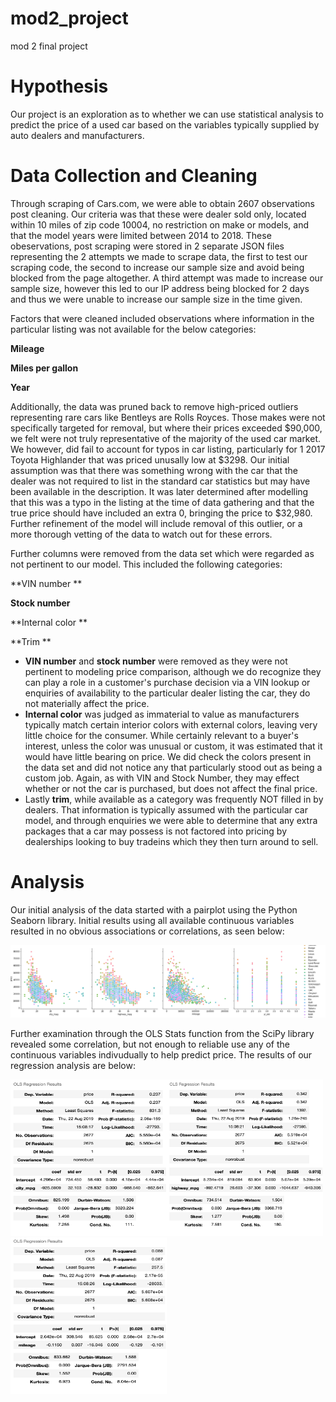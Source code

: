 # mod2_project
mod 2 final project

# Hypothesis

Our project is an exploration as to whether we can use statistical analysis to predict the price of a used car based on the variables typically supplied by auto dealers and manufacturers.

# Data Collection and Cleaning

Through scraping of Cars.com, we were able to obtain 2607 observations post cleaning.  Our criteria was that these were dealer sold only, located within 10 miles of zip code 10004, no restriction on make or models, and that the model years were limited between 2014 to 2018.  These obeservations, post scraping were stored in 2 separate JSON files representing the 2 attempts we made to scrape data, the first to test our scraping code, the second to increase our sample size and avoid being blocked from the page altogether.  A third attempt was made to increase our sample size, however this led to our IP address being blocked for 2 days and thus we were unable to increase our sample size in the time given.

Factors that were cleaned included observations where information in the particular listing was not available for the below categories:  


**Mileage**

**Miles per gallon**

**Year**

Additionally, the data was pruned back to remove high-priced outliers representing rare cars like Bentleys are Rolls Royces.  Those makes were not specifically targeted for removal, but where their prices exceeded $90,000, we felt were not truly representative of the majority of the used car market.  We however, did fail to account for typos in car listing, particularly for 1 2017 Toyota Highlander that was priced unusally low at $3298.  Our initial assumption was that there was something wrong with the car that the dealer was not required to list in the standard car statistics but may have been available in the description.  It was later determined after modelling that this was a typo in the listing at the time of data gathering and that the true price should have included an extra 0, bringing the price to $32,980.  Further refinement of the model will include removal of this outlier, or a more thorough vetting of the data to watch out for these errors.

Further columns were removed from the data set which were regarded as not pertinent to our model.  This included the following categories:


**VIN number **

**Stock number**

**Internal color **

**Trim ** 

- **VIN number** and **stock number** were removed as they were not pertinent to modeling price comparison, although we do recognize they can play a role in a customer's purchase decision via a VIN lookup or enquiries of availability to the particular dealer listing the car, they do not materially affect the price.
- **Internal color** was judged as immaterial to value as manufacturers typically match certain interior colors with external colors, leaving very little choice for the consumer.  While certainly relevant to a buyer's interest, unless the color was unusual or custom, it was estimated that it would have little bearing on price.  We did check the colors present in the data set and did not notice any that particularly stood out as being a custom job.  Again, as with VIN and Stock Number, they may effect whether or not the car is purchased, but does not affect the final price.
- Lastly **trim**, while available as a category was frequently NOT filled in by dealers.  That information is typically assumed with the particular car model, and through enquiries we were able to determine that any extra packages that a car may possess is not factored into pricing by dealerships looking to buy tradeins which they then turn around to sell.  

# Analysis

Our initial analysis of the data started with a pairplot using the Python Seaborn library.  Initial results using all available continuous variables resulted in no obvious associations or correlations, as seen below:

![initial data](images/initialdata.png)

Further examination through the OLS Stats function from the SciPy library revealed some correlation, but not enough to reliable use any of the continuous variables indivudually to help predict price.  The results of our regression analysis are below:

<img src="images/price_citympg.png" width='250' height='250'><img src="images/price_highwaympg.png" width='250' height='250'><img src="images/price_mileage.png" width='250' height='250'>


